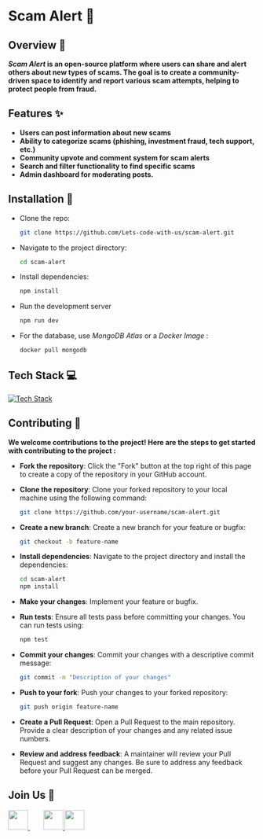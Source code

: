# Scam Alert :rotating_light:

## Overview :mag_right:

**_Scam Alert_ is an open-source platform where users can share and alert others about new types of scams. The goal is to create a community-driven space to identify and report various scam attempts, helping to protect people from fraud.**

## Features :sparkles:

- **Users can post information about new scams**
- **Ability to categorize scams (phishing, investment fraud, tech support, etc.)**
- **Community upvote and comment system for scam alerts**
- **Search and filter functionality to find specific scams**
- **Admin dashboard for moderating posts.**

## Installation :wrench:

- Clone the repo:

  ```bash
  git clone https://github.com/Lets-code-with-us/scam-alert.git
  ```

- Navigate to the project directory:

  ```bash
  cd scam-alert
  ```

- Install dependencies:

  ```bash
  npm install
  ```

- Run the development server

  ```bash
  npm run dev
  ```

- For the database, use _MongoDB Atlas_ or a _Docker Image_ :

  ```bash
  docker pull mongodb
  ```

## Tech Stack :computer:

[![Tech Stack](https://skillicons.dev/icons?i=next,mongo,nodejs,tailwind,vercel,git,github,devto,docker&theme=dark)](https://skillicons.dev)

## Contributing :handshake:

**We welcome contributions to the project! Here are the steps to get started with contributing to the project :**

- **Fork the repository**: Click the "Fork" button at the top right of this page to create a copy of the repository in your GitHub account.

- **Clone the repository**: Clone your forked repository to your local machine using the following command:

  ```bash
  git clone https://github.com/your-username/scam-alert.git
  ```

- **Create a new branch**: Create a new branch for your feature or bugfix:

  ```bash
  git checkout -b feature-name
  ```

- **Install dependencies**: Navigate to the project directory and install the dependencies:

  ```bash
  cd scam-alert
  npm install
  ```

- **Make your changes**: Implement your feature or bugfix.

- **Run tests**: Ensure all tests pass before committing your changes. You can run tests using:

  ```bash
  npm test
  ```

- **Commit your changes**: Commit your changes with a descriptive commit message:

  ```bash
  git commit -m "Description of your changes"
  ```

- **Push to your fork**: Push your changes to your forked repository:
  ```bash
  git push origin feature-name
  ```
- **Create a Pull Request**: Open a Pull Request to the main repository. Provide a clear description of your changes and any related issue numbers.

- **Review and address feedback**: A maintainer will review your Pull Request and suggest any changes. Be sure to address any feedback before your Pull Request can be merged.

## Join Us :raised_hands:

<a href="https://join.slack.com/t/scamsite/shared_invite/zt-2sczqqw0z-iLiImzEmuqrrYRTMUNzapA">
	<img height="40" src="https://cdn.jsdelivr.net/gh/devicons/devicon@latest/icons/slack/slack-original.svg" />
</a>
&nbsp;&nbsp;&nbsp;&nbsp;&nbsp;&nbsp;
<a href="https://www.linkedin.com/in/shubham-paul-5a3a8a21b/">
	<img height="40" src="https://cdn.jsdelivr.net/gh/devicons/devicon@latest/icons/linkedin/linkedin-original.svg" />
</a>
<a href="https://www.instagram.com/lets__code">
	<img height="40" src="https://cdn.jsdelivr.net/gh/devicons/devicon/icons/instagram/instagram-original.svg" />
</a>
